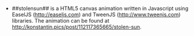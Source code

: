* ##stolensun## is a HTML5 canvas animation written in Javascript using EaselJS (http://easeljs.com) and TweenJS (http://www.tweenjs.com) libraries. The animation can be found at http://konstantin.pics/post/112117365665/stolen-sun.
